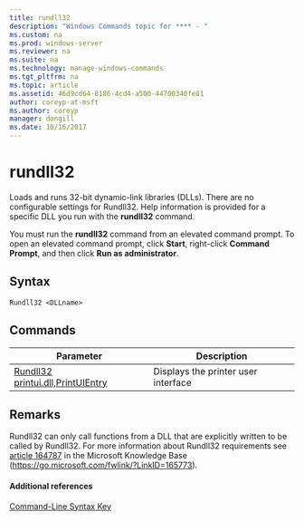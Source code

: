 ```yaml
---
title: rundll32
description: "Windows Commands topic for **** - "
ms.custom: na
ms.prod: windows-server
ms.reviewer: na
ms.suite: na
ms.technology: manage-windows-commands
ms.tgt_pltfrm: na
ms.topic: article
ms.assetid: 46d9cd64-8186-4cd4-a500-44700340fe81
author: coreyp-at-msft
ms.author: coreyp
manager: dongill
ms.date: 10/16/2017
---
```


# rundll32



Loads and runs 32-bit dynamic-link libraries (DLLs). There are no configurable settings for Rundll32. Help information is provided for a specific DLL you run with the **rundll32** command.

You must run the **rundll32** command from an elevated command prompt. To open an elevated command prompt, click **Start**, right-click **Command Prompt**, and then click **Run as administrator**.

## Syntax

```
Rundll32 <DLLname>
```

## Commands

|Parameter|Description|
|---------|-----------|
|[Rundll32 printui.dll,PrintUIEntry](rundll32-printui.md)|Displays the printer user interface|

## Remarks

Rundll32 can only call functions from a DLL that are explicitly written to be called by Rundll32. For more information about Rundll32 requirements see [article 164787](https://go.microsoft.com/fwlink/?LinkID=165773) in the Microsoft Knowledge Base (https://go.microsoft.com/fwlink/?LinkID=165773).

#### Additional references

[Command-Line Syntax Key](command-line-syntax-key.md)